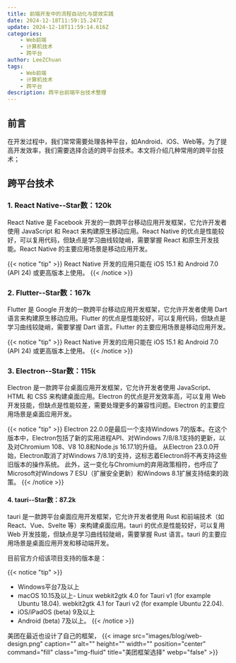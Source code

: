 ```yaml
---
title: 前端开发中的流程自动化与提效实践
date: 2024-12-18T11:59:15.247Z
update: 2024-12-18T11:59:14.616Z
categories:
    - Web前端
    - 计算机技术
    - 跨平台
author: LeeZChuan
tags:
    - Web前端
    - 计算机技术
    - 跨平台
description: 跨平台前端平台技术整理
---
```




## 前言

在开发过程中，我们常常需要处理各种平台，如Android、iOS、Web等。为了提高开发效率，我们需要选择合适的跨平台技术。本文将介绍几种常用的跨平台技术；

## 跨平台技术

### 1. React Native--Star数：120k

React Native 是 Facebook 开发的一款跨平台移动应用开发框架，它允许开发者使用 JavaScript 和 React 来构建原生移动应用。React Native 的优点是性能较好，可以复用代码，但缺点是学习曲线较陡峭，需要掌握 React 和原生开发技能。React Native 的主要应用场景是移动应用开发。

{{< notice "tip" >}}
React Native 开发的应用只能在 iOS 15.1 和 Android 7.0 (API 24) 或更高版本上使用。
{{< /notice >}}


### 2. Flutter--Star数：167k

Flutter 是 Google 开发的一款跨平台移动应用开发框架，它允许开发者使用 Dart 语言来构建原生移动应用。Flutter 的优点是性能较好，可以复用代码，但缺点是学习曲线较陡峭，需要掌握 Dart 语言。Flutter 的主要应用场景是移动应用开发。

{{< notice "tip" >}}
React Native 开发的应用只能在 iOS 15.1 和 Android 7.0 (API 24) 或更高版本上使用。
{{< /notice >}}

### 3. Electron--Star数：115k

Electron 是一款跨平台桌面应用开发框架，它允许开发者使用 JavaScript、HTML 和 CSS 来构建桌面应用。Electron 的优点是开发效率高，可以复用 Web 开发技能，但缺点是性能较差，需要处理更多的兼容性问题。Electron 的主要应用场景是桌面应用开发。

{{< notice "tip" >}}
‌Electron 22.0.0‌是最后一个支持Windows 7的版本。在这个版本中，Electron包括了新的实用进程API、对Windows 7/8/8.1支持的更新，以及对Chromium 108、V8 10.8和Node.js 16.17.1的升级。
从Electron 23.0.0开始，Electron取消了对Windows 7/8.1的支持，这标志着Electron将不再支持这些旧版本的操作系统。
此外，这一变化与Chromium的弃用政策相符，也呼应了Microsoft对Windows 7 ESU（扩展安全更新）和Windows 8.1扩展支持结束的政策‌。
{{< /notice >}}

#### 4. tauri--Star数：87.2k

tauri 是一款跨平台桌面应用开发框架，它允许开发者使用 Rust 和前端技术（如 React、Vue、Svelte 等）来构建桌面应用。tauri 的优点是性能较好，可以复用 Web 开发技能，但缺点是学习曲线较陡峭，需要掌握 Rust 语言。tauri 的主要应用场景是桌面应用开发和移动端开发。

目前官方介绍该项目支持的版本是：

{{< notice "tip" >}}
- Windows平台7及以上
- macOS 10.15及以上-
Linux webkit2gtk 4.0 for Tauri v1 (for example Ubuntu 18.04). webkit2gtk 4.1 for Tauri v2 (for example Ubuntu 22.04). 
- iOS/iPadOS (beta) 9及以上
- Android (beta) 7及以上。
{{< /notice >}}


美团在最近也设计了自己的框架，
{{< image src="images/blog/web-design.png" caption="" alt="" height="" width="" position="center" command="fill"  class="img-fluid" title="美团框架选择"  webp="false" >}}